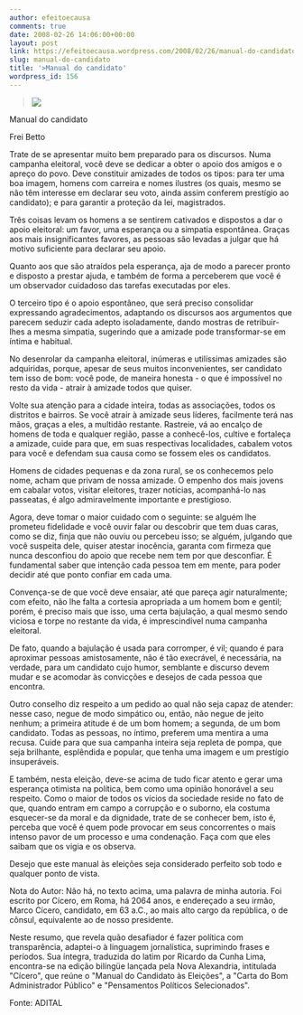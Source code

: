 ```yaml
---
author: efeitoecausa
comments: true
date: 2008-02-26 14:06:00+00:00
layout: post
link: https://efeitoecausa.wordpress.com/2008/02/26/manual-do-candidato/
slug: manual-do-candidato
title: '>Manual do candidato'
wordpress_id: 156
---
```


>[![](http://efeitoecausa.files.wordpress.com/2008/02/candidato.jpg?w=260)](http://efeitoecausa.files.wordpress.com/2008/02/candidato.jpg)  


Manual do candidato

 

Frei Betto

 

Trate de se apresentar muito bem preparado para os discursos. Numa campanha eleitoral, você deve se dedicar a obter o apoio dos amigos e o apreço do povo. Deve constituir amizades de todos os tipos: para ter uma boa imagem, homens com carreira e nomes ilustres (os quais, mesmo se não têm interesse em declarar seu voto, ainda assim conferem prestígio ao candidato); e para garantir a proteção da lei, magistrados.

 

Três coisas levam os homens a se sentirem cativados e dispostos a dar o apoio eleitoral: um favor, uma esperança ou a simpatia espontânea. Graças aos mais insignificantes favores, as pessoas são levadas a julgar que há motivo suficiente para declarar seu apoio.

 

Quanto aos que são atraídos pela esperança, aja de modo a parecer pronto e disposto a prestar ajuda, e também de forma a perceberem que você é um observador cuidadoso das tarefas executadas por eles.

 

O terceiro tipo é o apoio espontâneo, que será preciso consolidar expressando agradecimentos, adaptando os discursos aos argumentos que parecem seduzir cada adepto isoladamente, dando mostras de retribuir-lhes a mesma simpatia, sugerindo que a amizade pode transformar-se em íntima e habitual.

 

No desenrolar da campanha eleitoral, inúmeras e utilíssimas amizades são adquiridas, porque, apesar de seus muitos inconvenientes, ser candidato tem isso de bom: você pode, de maneira honesta - o que é impossível no resto da vida - atrair à amizade todos que quiser.

 

Volte sua atenção para a cidade inteira, todas as associações, todos os distritos e bairros. Se você atrair à amizade seus líderes, facilmente terá nas mãos, graças a eles, a multidão restante. Rastreie, vá ao encalço de homens de toda e qualquer região, passe a conhecê-los, cultive e fortaleça a amizade, cuide para que, em suas respectivas localidades, cabalem votos para você e defendam sua causa como se fossem eles os candidatos.

 

Homens de cidades pequenas e da zona rural, se os conhecemos pelo nome, acham que privam de nossa amizade. O empenho dos mais jovens em cabalar votos, visitar eleitores, trazer notícias, acompanhá-lo nas passeatas, é algo admiravelmente importante e prestigioso.

 

Agora, deve tomar o maior cuidado com o seguinte: se alguém lhe prometeu fidelidade e você ouvir falar ou descobrir que tem duas caras, como se diz, finja que não ouviu ou percebeu isso; se alguém, julgando que você suspeita dele, quiser atestar inocência, garanta com firmeza que nunca desconfiou do apoio que recebe nem tem por que desconfiar. É fundamental saber que intenção cada pessoa tem em mente, para poder decidir até que ponto confiar em cada uma.

 

Convença-se de que você deve ensaiar, até que pareça agir naturalmente; com efeito, não lhe falta a cortesia apropriada a um homem bom e gentil; porém, é preciso mais que isso, uma certa bajulação, a qual mesmo sendo viciosa e torpe no restante da vida, é imprescindível numa campanha eleitoral.

 

De fato, quando a bajulação é usada para corromper, é vil; quando é para aproximar pessoas amistosamente, não é tão execrável, é necessária, na verdade, para um candidato cujo humor, semblante e discurso devem mudar e se acomodar às convicções e desejos de cada pessoa que encontra.

 

Outro conselho diz respeito a um pedido ao qual não seja capaz de atender: nesse caso, negue de modo simpático ou, então, não negue de jeito nenhum; a primeira atitude é de um bom homem; a segunda, de um bom candidato. Todas as pessoas, no íntimo, preferem uma mentira a uma recusa. Cuide para que sua campanha inteira seja repleta de pompa, que seja brilhante, esplêndida e popular, que tenha uma imagem e um prestígio insuperáveis.

 

E também, nesta eleição, deve-se acima de tudo ficar atento e gerar uma esperança otimista na política, bem como uma opinião honorável a seu respeito. Como o maior de todos os vícios da sociedade reside no fato de que, quando entram em campo a corrupção e o suborno, ela costuma esquecer-se da moral e da dignidade, trate de se conhecer bem, isto é, perceba que você é quem pode provocar em seus concorrentes o mais intenso pavor de um processo e uma condenação. Faça com que eles saibam que os vigia e os observa.

 

Desejo que este manual às eleições seja considerado perfeito sob todo e qualquer ponto de vista.

 

Nota do Autor: Não há, no texto acima, uma palavra de minha autoria. Foi escrito por Cícero, em Roma, há 2064 anos, e endereçado a seu irmão, Marco Cícero, candidato, em 63 a.C., ao mais alto cargo da república, o de cônsul, equivalente ao de nosso presidente.

 

Neste resumo, que revela quão desafiador é fazer política com transparência, adaptei-o à linguagem jornalística, suprimindo frases e períodos. Sua íntegra, traduzida do latim por Ricardo da Cunha Lima, encontra-se na edição bilíngüe lançada pela Nova Alexandria, intitulada "Cícero", que reúne o "Manual do Candidato às Eleições", a "Carta do Bom Administrador Público" e "Pensamentos Políticos Selecionados".

 

Fonte: ADITAL

